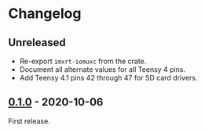 # Changelog

## Unreleased

- Re-export `imxrt-iomuxc` from the crate.
- Document all alternate values for all Teensy 4 pins.
- Add Teensy 4.1 pins 42 through 47 for SD card drivers.

## [0.1.0] - 2020-10-06

First release.

[0.1.0]: https://github.com/mciantyre/teensy4-rs/releases/tag/teensy4-pins-0.1.0

